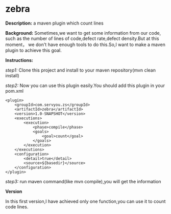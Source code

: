 # zebra
**Description:** 
a maven plugin which count lines

**Background:**
Sometimes,we want to get some information from our code,
such as the number of lines of code,defect rate,defect density.But at this moment，
we don't have enough tools to do this.So,I want to make a maven plugin to achieve 
this goal.

**Instructions:**

_step1:_   Clone this project and install to your maven repository(mvn clean install)

_step2:_   Now you can use this plugin easily.You should add this plugin in your pom.xml
```
<plugin>
    <groupId>com.servyou.zs</groupId>
    <artifactId>zebra</artifactId>
    <version>1.0-SNAPSHOT</version>
    <executions>
        <execution>
            <phase>compile</phase>
            <goals>
                <goal>count</goal>
            </goals>
        </execution>
    </executions>
    <configuration>
        <detail>true</detail>
        <source>${basedir}</source>
    </configuration>
</plugin>
```

_step3:_   run maven command(like mvn compile),you will get the information

**Version**

In this first version,I have achieved only one function,you can use it to count 
code lines.